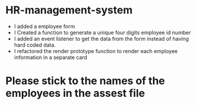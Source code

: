 
# HR-management-system

* I added a employee form
* I Created a function to generate a unique four digits employee id number
* I added an event listener to get the data from the form instead of having hard coded data.
* I refactored the render prototype function to render each employee information in a separate card 
# Please stick to the names of the employees in the assest file

